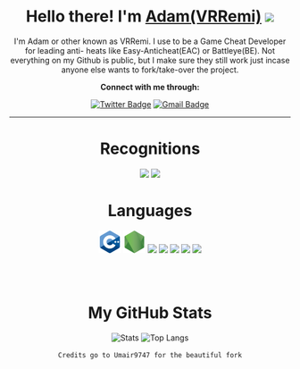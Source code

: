 <h1 align="center">Hello there! I'm <a href="https://vrremi.xyz" target="_blank">Adam(VRRemi)</a> <img
src="https://media.giphy.com/media/mA28dHGEU8Us36wEYJ/giphy.gif" height="32" /></h1> 
<div align="center">
  <div align="center">
  <p>I'm Adam or other known as VRRemi. I use to be a Game Cheat Developer for leading anti-
    heats like Easy-Anticheat(EAC) or Battleye(BE). Not everything on my Github is public, but I make sure they still work just incase anyone else wants to fork/take-over the project.</p>

  <p><b>Connect with me through:</b></p>
  
[![Twitter Badge](https://img.shields.io/badge/-@VRRemii-blue?style=flat-square&logo=twitter&logoColor=white&link=https://twitter.com/VRRemii)](https://twitter.com/VRRemi)
[![Gmail Badge](https://img.shields.io/badge/-business@vrremi.xyz-c14438?style=flat-square&logo=Gmail&logoColor=white&link=mailto:business@vrremi.xyz)](mailto:business@vrremi.xyz)

<hr>
    
  <h1>Recognitions</h1>

<img height="100" src="https://unknowncheats.me/w/images/2/20/EAC.jpg">
<img height="100" src="https://unknowncheats.me/w/images/6/62/Battleye2.png">
    
  <h1>Languages</h1>

<img height="40" src="https://raw.githubusercontent.com/github/explore/80688e429a7d4ef2fca1e82350fe8e3517d3494d/topics/cpp/cpp.png">                            
<img height="40" src="https://raw.githubusercontent.com/github/explore/80688e429a7d4ef2fca1e82350fe8e3517d3494d/topics/nodejs/nodejs.png">                                               
<img height="40" src="https://seeklogo.com/images/C/css3-logo-8724075274-seeklogo.com.png">                                                                         
<img height="40" src="https://external-content.duckduckgo.com/iu/?u=http%3A%2F%2F3.bp.blogspot.com%2F-PTty3CfTGnA%2FTpZOEjTQ_WI%2FAAAAAAAAAeo%2FKeKt_D5X2xo%2Fs1600%2Fjs.jpg&f=1&nofb=1">                                                                             
<img height ="40" src="https://external-content.duckduckgo.com/iu/?u=https%3A%2F%2Fupload.wikimedia.org%2Fwikipedia%2Fcommons%2Fthumb%2F4%2F4c%2FTypescript_logo_2020.svg%2F1200px-Typescript_logo_2020.svg.png&f=1&nofb=1">       
<img height ="40" src="https://external-content.duckduckgo.com/iu/?u=https%3A%2F%2Fclipground.com%2Fimages%2Fpython-logo-png-4.jpg&f=1&nofb=1">                 
<img height ="40" src="https://external-content.duckduckgo.com/iu/?u=https%3A%2F%2Fwww.techbaz.org%2FCourse%2Fimg%2Fcsharp-logo.png&f=1&nofb=1">

<br><br>

  <h1>My GitHub Stats</h1>
  
![Stats](https://github-readme-stats.vercel.app/api?username=VRRemi&show_icons=true&hide_border=true&theme=radical)
![Top Langs](https://github-readme-stats.vercel.app/api/top-langs/?username=VRRemi&theme=radical&layout=compact)
<br>
    
    Credits go to Umair9747 for the beautiful fork
